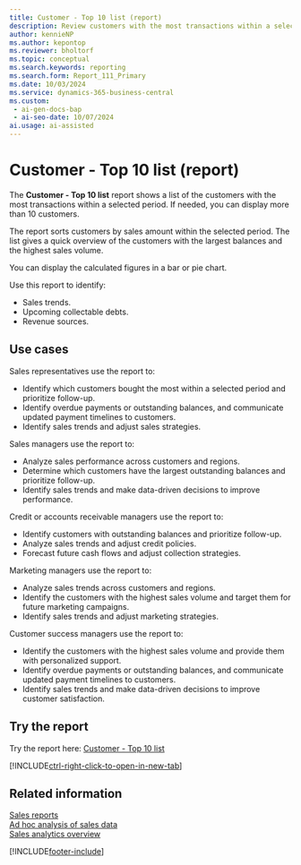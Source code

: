 ```yaml
---
title: Customer - Top 10 list (report)
description: Review customers with the most transactions within a selected period to identify sales trends and manage collectable debts.
author: kennieNP
ms.author: kepontop
ms.reviewer: bholtorf
ms.topic: conceptual
ms.search.keywords: reporting
ms.search.form: Report_111_Primary
ms.date: 10/03/2024
ms.service: dynamics-365-business-central
ms.custom:
 - ai-gen-docs-bap
 - ai-seo-date: 10/07/2024
ai.usage: ai-assisted
---
```


# Customer - Top 10 list (report)

The **Customer - Top 10 list** report shows a list of the customers with the most transactions within a selected period. If needed, you can display more than 10 customers.

The report sorts customers by sales amount within the selected period. The list gives a quick overview of the customers with the largest balances and the highest sales volume.

You can display the calculated figures in a bar or pie chart.

Use this report to identify:

* Sales trends.
* Upcoming collectable debts.
* Revenue sources.

## Use cases

<!-- 
Prompt
Below is a report in an ERP system. Provide 3-4 use cases for different personas working with sales.
Format like this:    
  
As a <persona>, use the report to    
* use case 1  
* use case 2    

Do not capitalize the persona names. 

## Report description
Shows information on customers' purchases and balances for a selected period. You can choose the number of customers that will be included in the report. Only customers that have either purchases during the period or a balance at the end of the period will be included.
The customers are sorted in order of amount, and you can choose whether they're sorted by sales amount or balance. The report gives a quick overview of the customers that purchase the most or that owe the most.

### What the report does
Provides a list of customers with the most transactions within a selected period. You can choose to display more than 10 customers. 

The customers are sorted by sales amount within the selected period. The list gives a quick overview of customers with the largest balance and highest sales volume.

You can choose to display a bar chart, or pie chart to visually represent the calculated figures. 

This report can be used to provide information to identify sales trends, upcoming collectable debts, and major revenue sources in the company.

### Use cases
Review customers with the most transactions within a selected period to identify sales trends and manage collectable debts.

Please include your data sources and URLs

-->

Sales representatives use the report to:

* Identify which customers bought the most within a selected period and prioritize follow-up.
* Identify overdue payments or outstanding balances, and communicate updated payment timelines to customers.
* Identify sales trends and adjust sales strategies.

Sales managers use the report to:

* Analyze sales performance across customers and regions.
* Determine which customers have the largest outstanding balances and prioritize follow-up.
* Identify sales trends and make data-driven decisions to improve performance.

Credit or accounts receivable managers use the report to:

* Identify customers with outstanding balances and prioritize follow-up.
* Analyze sales trends and adjust credit policies.
* Forecast future cash flows and adjust collection strategies.

Marketing managers use the report to:

* Analyze sales trends across customers and regions.
* Identify the customers with the highest sales volume and target them for future marketing campaigns.
* Identify sales trends and adjust marketing strategies.

Customer success managers use the report to:

* Identify the customers with the highest sales volume and provide them with personalized support.
* Identify overdue payments or outstanding balances, and communicate updated payment timelines to customers.
* Identify sales trends and make data-driven decisions to improve customer satisfaction.

## Try the report

Try the report here: [Customer - Top 10 list](https://businesscentral.dynamics.com?report=111)

[!INCLUDE[ctrl-right-click-to-open-in-new-tab](../includes/ctrl-right-click-to-open-in-new-tab.md)]

## Related information

[Sales reports](../sales-reports.md)  
[Ad hoc analysis of sales data](../ad-hoc-analysis-sales.md)  
[Sales analytics overview](../sales-analytics-overview.md)  

[!INCLUDE[footer-include](../includes/footer-banner.md)]
